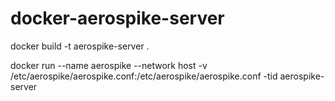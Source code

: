 # docker-aerospike-server

docker build -t aerospike-server .

docker run --name aerospike --network host -v /etc/aerospike/aerospike.conf:/etc/aerospike/aerospike.conf -tid aerospike-server